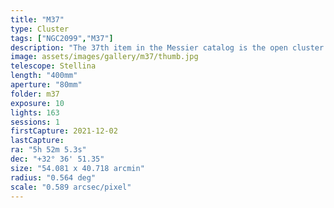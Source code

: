 ```yaml
---
title: "M37"
type: Cluster
tags: ["NGC2099","M37"]
description: "The 37th item in the Messier catalog is the open cluster NGC2099. It is visible in binoculars and shines at an apparent magnitude of 6.2. It resides in the constellation Auriga."
image: assets/images/gallery/m37/thumb.jpg
telescope: Stellina
length: "400mm"
aperture: "80mm"
folder: m37
exposure: 10
lights: 163
sessions: 1
firstCapture: 2021-12-02 
lastCapture:
ra: "5h 52m 5.3s"
dec: "+32° 36' 51.35"
size: "54.081 x 40.718 arcmin"
radius: "0.564 deg"
scale: "0.589 arcsec/pixel"
---
```


